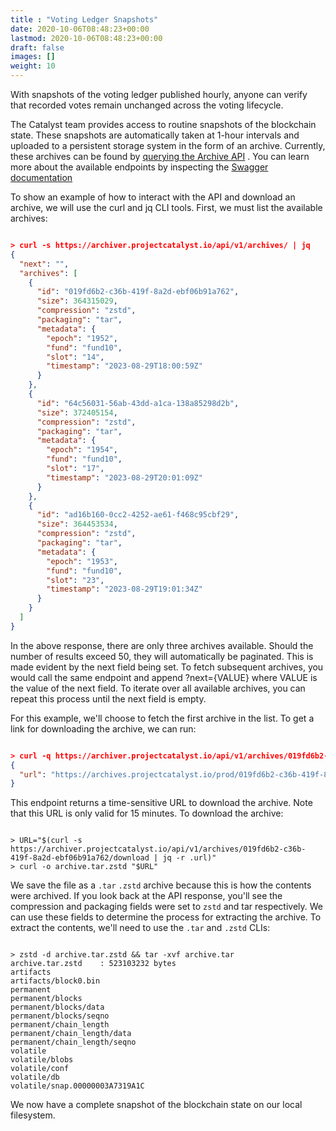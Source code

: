 ```yaml
---
title : "Voting Ledger Snapshots"
date: 2020-10-06T08:48:23+00:00
lastmod: 2020-10-06T08:48:23+00:00
draft: false
images: []
weight: 10
---
```


With snapshots of the voting ledger published hourly, anyone can verify that recorded votes remain unchanged across the voting lifecycle.

The Catalyst team provides access to routine snapshots of the blockchain state. These snapshots are automatically taken at 1-hour intervals and uploaded to a persistent storage system in the form of an archive. Currently, these archives can be found by [querying the Archive API](https://archiver.projectcatalyst.io/api/v1/archives/) . You can learn more about the available endpoints by inspecting the [Swagger documentation](https://archiver.projectcatalyst.io/swagger/index.html)

To show an example of how to interact with the API and download an archive, we will use the curl and jq CLI tools. First, we must list the available archives:

```json

> curl -s https://archiver.projectcatalyst.io/api/v1/archives/ | jq
{
  "next": "",
  "archives": [
    {
      "id": "019fd6b2-c36b-419f-8a2d-ebf06b91a762",
      "size": 364315029,
      "compression": "zstd",
      "packaging": "tar",
      "metadata": {
        "epoch": "1952",
        "fund": "fund10",
        "slot": "14",
        "timestamp": "2023-08-29T18:00:59Z"
      }
    },
    {
      "id": "64c56031-56ab-43dd-a1ca-138a85298d2b",
      "size": 372405154,
      "compression": "zstd",
      "packaging": "tar",
      "metadata": {
        "epoch": "1954",
        "fund": "fund10",
        "slot": "17",
        "timestamp": "2023-08-29T20:01:09Z"
      }
    },
    {
      "id": "ad16b160-0cc2-4252-ae61-f468c95cbf29",
      "size": 364453534,
      "compression": "zstd",
      "packaging": "tar",
      "metadata": {
        "epoch": "1953",
        "fund": "fund10",
        "slot": "23",
        "timestamp": "2023-08-29T19:01:34Z"
      }
    }
  ]
}

```

In the above response, there are only three archives available. Should the number of results exceed 50, they will automatically be paginated. This is made evident by the next field being set. To fetch subsequent archives, you would call the same endpoint and append ?next={VALUE} where VALUE is the value of the next field. To iterate over all available archives, you can repeat this process until the next field is empty.

For this example, we'll choose to fetch the first archive in the list. To get a link for downloading the archive, we can run:

```json

> curl -q https://archiver.projectcatalyst.io/api/v1/archives/019fd6b2-c36b-419f-8a2d-ebf06b91a762/download | jq
{
  "url": "https://archives.projectcatalyst.io/prod/019fd6b2-c36b-419f-8a2d-ebf06b91a762?Expires=1693341938&Signature=R5CJdg4GZCHHGakePZJIHaYHSOthO-RuIAuiGwcLTnD3MZrtxUMWQFvLdSpWrl6dqPB6VNNeS5sMp9pK7x-JmuBvnZ3XZNUEcBA9XLlMgIZJQDD7l6JEgCtKWRiOFPbOSUZSLQMhD6mbL2koARzdZjkzLDjPFFf33~vU89qZzt-VaaMseDUtGv-6zU6ANh2RkUvWD9UCUDTwoU9VjrMhwPfrx2kaWGIkt5a3NqxkNmti7SVdwtcsKWN7wuLQNaks-PJnrTKwtp7Qc8Ll3vrf846vJWzH3UVDwDB0vbk1nVcysijEaj6m7DcWA5TR7Di84FHjYf9zmTJYeeC71Ht8mw__&Key-Pair-Id=K36UOCCH06A5FV"
}

```

This endpoint returns a time-sensitive URL to download the archive. Note that this URL is only valid for 15 minutes. To download the archive:

```linux

> URL="$(curl -s https://archiver.projectcatalyst.io/api/v1/archives/019fd6b2-c36b-419f-8a2d-ebf06b91a762/download | jq -r .url)"
> curl -o archive.tar.zstd "$URL"

```

We save the file as a `.tar` `.zstd` archive because this is how the contents were archived. If you look back at the API response, you'll see the compression and packaging fields were set to `zstd` and tar respectively. We can use these fields to determine the process for extracting the archive. To extract the contents, we'll need to use the `.tar` and `.zstd` CLIs:

```linux

> zstd -d archive.tar.zstd && tar -xvf archive.tar
archive.tar.zstd    : 523103232 bytes
artifacts
artifacts/block0.bin
permanent
permanent/blocks
permanent/blocks/data
permanent/blocks/seqno
permanent/chain_length
permanent/chain_length/data
permanent/chain_length/seqno
volatile
volatile/blobs
volatile/conf
volatile/db
volatile/snap.00000003A7319A1C

```

We now have a complete snapshot of the blockchain state on our local filesystem.
